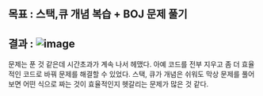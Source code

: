 ## 목표 : 스택,큐 개념 복습 + BOJ 문제 풀기
## 결과 : ![image](https://user-images.githubusercontent.com/52441906/148728644-6282c873-ae54-444c-b6fd-9d47fe866b61.png)
문제는 푼 것 같은데 시간초과가 계속 나서 헤맸다. 
아예 코드를 전부 지우고 좀 더 효율적인 코드로 바꿔 문제를 해결할 수 있었다.
스택, 큐가 개념은 쉬워도 막상 문제를 풀어보면 어떤 식으로 짜는 것이 효율적인지 헷갈리는 문제가 많은 것 같다.
